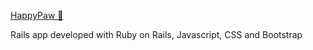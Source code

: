 [HappyPaw 🐾 ](http://www.happypaw.cloud/)

Rails app developed with Ruby on Rails, Javascript, CSS and Bootstrap
